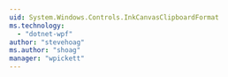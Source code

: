 ```yaml
---
uid: System.Windows.Controls.InkCanvasClipboardFormat
ms.technology: 
  - "dotnet-wpf"
author: "stevehoag"
ms.author: "shoag"
manager: "wpickett"
---
```

